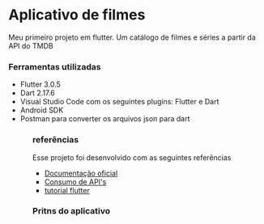 # Aplicativo de filmes

Meu primeiro projeto em flutter. Um catálogo de filmes e séries a partir da API do TMDB

### Ferramentas utilizadas
<ul>
 <li> Flutter 3.0.5</li>
 <li> Dart 2.17.6</li>
 <li>Visual Studio Code com os seguintes plugins: Flutter e Dart</li>
 <li> Android SDK</li>
 <li> Postman para converter os arquivos json para dart</li>
<ul>

### referências

Esse projeto foi desenvolvido com as seguintes referências

- [Documentação oficial](https://docs.flutter.dev/)
- [Consumo de API's](https://flutter.dev/docs/get-started/install)
- [tutorial flutter](https://www.youtube.com/watch?v=1ukSR1GRtMU&list=PL4cUxeGkcC9jLYyp2Aoh6hcWuxFDX6PBJ)

### Pritns do aplicativo

